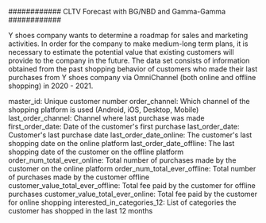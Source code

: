 ############   CLTV Forecast with BG/NBD and Gamma-Gamma   ############

Y shoes company wants to determine a roadmap for sales and marketing activities. In order for the company to make medium-long term
plans, it is necessary to estimate the potential value that existing customers will provide to the company in the
future. The data set consists of information obtained from the past shopping behavior of customers who made their
last purchases from Y shoes company via OmniChannel (both online and offline shopping) in 2020 - 2021.

master_id:   Unique customer number
order_channel: Which channel of the shopping platform is used (Android, iOS, Desktop, Mobile)
last_order_channel: Channel where last purchase was made
first_order_date: Date of the customer's first purchase
last_order_date: Customer's last purchase date
last_order_date_online: The customer's last shopping date on the online platform
last_order_date_offline: The last shopping date of the customer on the offline platform
order_num_total_ever_online: Total number of purchases made by the customer on the online platform
order_num_total_ever_offline: Total number of purchases made by the customer offline
customer_value_total_ever_offline: Total fee paid by the customer for offline purchases
customer_value_total_ever_online: Total fee paid by the customer for online shopping
interested_in_categories_12: List of categories the customer has shopped in the last 12 months
